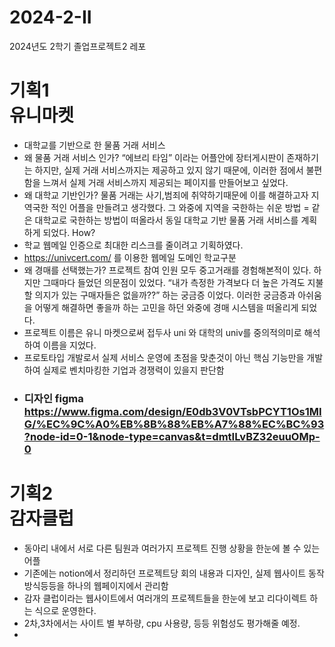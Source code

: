 # 2024-2-II
2024년도 2학기 졸업프로젝트2 레포
# 기획1 <br /> 유니마켓
- 대학교를 기반으로 한 물품 거래 서비스
- 왜 물품 거래 서비스 인가?
“에브리 타임” 이라는 어플안에 장터게시판이 존재하기는 하지만, 
실제 거래 서비스까지는 제공하고 있지 않기 때문에, 이러한 점에서 불편함을 느껴서
실제 거래 서비스까지 제공되는 페이지를 만들어보고 싶었다.
- 왜 대학교 기반인가?
물품 거래는 사기,범죄에 취약하기때문에 이를 해결하고자 지역국한 적인 어플을 만들려고 생각했다.
그 와중에 지역을 국한하는 쉬운 방법 = 같은 대학교로 국한하는 방법이 떠올라서
동일 대학교 기반 물품 거래 서비스를 계획하게 되었다.
How? 
- 학교 웹메일 인증으로 최대한 리스크를 줄이려고 기획하였다.
- https://univcert.com/ 를 이용한 웹메일 도메인 학교구분
- 왜 경매를 선택했는가? 
프로젝트 참여 인원 모두 중고거래를 경험해본적이 있다.
하지만 그때마다 들었던 의문점이 있었다.
“내가 측정한 가격보다 더 높은 가격도 지불할 의지가 있는 구매자들은 없을까??”
하는 궁금증 이었다. 이러한 궁금증과 아쉬움을 어떻게 해결하면 좋을까 하는 고민을 하던 와중에
경매 시스템을 떠올리게 되었다.
- 프로젝트 이름은 유니 마켓으로써 접두사 uni 와 대학의 univ를 중의적의미로 해석하여 이름을 지었다.
- 프로토타입 개발로서 실제 서비스 운영에 초점을 맞춘것이 아닌 핵심 기능만을 개발하여 실제로 벤치마킹한 기업과 경쟁력이 있을지 판단함
- ### 디자인 figma https://www.figma.com/design/E0db3V0VTsbPCYT1Os1MIG/%EC%9C%A0%EB%8B%88%EB%A7%88%EC%BC%93?node-id=0-1&node-type=canvas&t=dmtILvBZ32euuOMp-0


# 기획2 <br /> 감자클럽
- 동아리 내에서 서로 다른 팀원과 여러가지 프로젝트 진행 상황을 한눈에 볼 수 있는 어플
- 기존에는 notion에서 정리하던 프로젝트당 회의 내용과 디자인, 실제 웹사이트 동작 방식등등을 하나의 웹페이지에서 관리함
- 감자 클럽이라는 웹사이트에서 여러개의 프로젝트들을 한눈에 보고 리다이렉트 하는 식으로 운영한다.
- 2차,3차에서는 사이트 별 부하량, cpu 사용량, 등등 위험성도 평가해줄 예정.
- 
